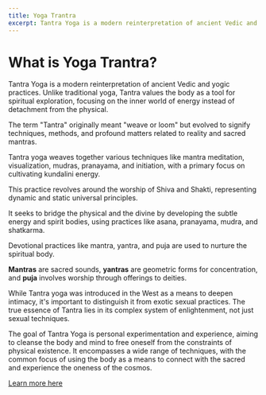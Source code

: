 ```yaml
---
title: Yoga Trantra
excerpt: Tantra Yoga is a modern reinterpretation of ancient Vedic and yogic practices.Unlike traditional yoga, Tantra values the body as a tool for spiritual exploration, focusing on the inner world of energy instead of detachment from the physical.
---
```


# What is Yoga Trantra? 

Tantra Yoga is a modern reinterpretation of ancient Vedic and yogic practices. Unlike traditional yoga, Tantra values the body as a tool for spiritual exploration, focusing on the inner world of energy instead of detachment from the physical.

The term "Tantra" originally meant "weave or loom" but evolved to signify techniques, methods, and profound matters related to reality and sacred mantras. 

Tantra yoga weaves together various techniques like mantra meditation, visualization, mudras, pranayama, and initiation, with a primary focus on cultivating kundalini energy.

This practice revolves around the worship of Shiva and Shakti, representing dynamic and static universal principles. 

It seeks to bridge the physical and the divine by developing the subtle energy and spirit bodies, using practices like asana, pranayama, mudra, and shatkarma.

Devotional practices like mantra, yantra, and puja are used to nurture the spiritual body. 

**Mantras** are sacred sounds, **yantras** are geometric forms for concentration, and **puja** involves worship through offerings to deities.

While Tantra yoga was introduced in the West as a means to deepen intimacy, it's important to distinguish it from exotic sexual practices. The true essence of Tantra lies in its complex system of enlightenment, not just sexual techniques.

The goal of Tantra Yoga is personal experimentation and experience, aiming to cleanse the body and mind to free oneself from the constraints of physical existence. It encompasses a wide range of techniques, with the common focus of using the body as a means to connect with the sacred and experience the oneness of the cosmos.

[Learn more here](https://www.yogabasics.com/learn/tantra-yoga-demystified/#:~:text=Thus%2C%20Tantra%20is%20a%20type,build%2Dup%20of%20kundalini%20energy.)



